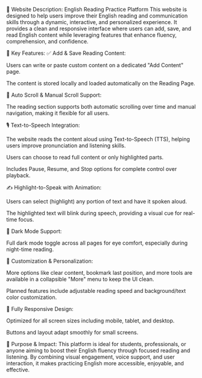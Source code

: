 📝 Website Description: English Reading Practice Platform
This website is designed to help users improve their English reading and communication skills through a dynamic, interactive, and personalized experience. It provides a clean and responsive interface where users can add, save, and read English content while leveraging features that enhance fluency, comprehension, and confidence.

🔑 Key Features:
✅ Add & Save Reading Content:

Users can write or paste custom content on a dedicated "Add Content" page.

The content is stored locally and loaded automatically on the Reading Page.

📖 Auto Scroll & Manual Scroll Support:

The reading section supports both automatic scrolling over time and manual navigation, making it flexible for all users.

🎙️ Text-to-Speech Integration:

The website reads the content aloud using Text-to-Speech (TTS), helping users improve pronunciation and listening skills.

Users can choose to read full content or only highlighted parts.

Includes Pause, Resume, and Stop options for complete control over playback.

✍️ Highlight-to-Speak with Animation:

Users can select (highlight) any portion of text and have it spoken aloud.

The highlighted text will blink during speech, providing a visual cue for real-time focus.

🌙 Dark Mode Support:

Full dark mode toggle across all pages for eye comfort, especially during night-time reading.

🔧 Customization & Personalization:

More options like clear content, bookmark last position, and more tools are available in a collapsible "More" menu to keep the UI clean.

Planned features include adjustable reading speed and background/text color customization.

📱 Fully Responsive Design:

Optimized for all screen sizes including mobile, tablet, and desktop.

Buttons and layout adapt smoothly for small screens.

🎯 Purpose & Impact:
This platform is ideal for students, professionals, or anyone aiming to boost their English fluency through focused reading and listening. By combining visual engagement, voice support, and user interaction, it makes practicing English more accessible, enjoyable, and effective.
